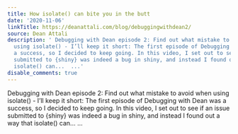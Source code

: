 ```yaml
---
title: How isolate() can bite you in the butt
date: '2020-11-06'
linkTitle: https://deanattali.com/blog/debuggingwithdean2/
source: Dean Attali
description: ' Debugging with Dean episode 2: Find out what mistake to avoid when
  using isolate() - I’ll keep it short: The first episode of Debugging with Dean was
  a success, so I decided to keep going. In this video, I set out to see if an issue
  submitted to {shiny} was indeed a bug in shiny, and instead I found out a way that
  isolate() can...  ...'
disable_comments: true
---
```

 Debugging with Dean episode 2: Find out what mistake to avoid when using isolate() - I’ll keep it short: The first episode of Debugging with Dean was a success, so I decided to keep going. In this video, I set out to see if an issue submitted to {shiny} was indeed a bug in shiny, and instead I found out a way that isolate() can...  ...